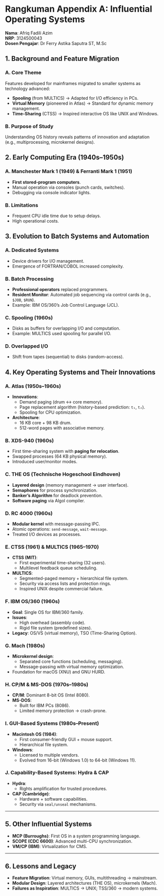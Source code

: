 # Rangkuman Appendix A: Influential Operating Systems

**Nama**: Afriq Fadili Azim  
**NRP**: 3124500043  
**Dosen Pengajar**: Dr Ferry Astika Saputra ST, M.Sc

## 1. Background and Feature Migration

### A. Core Theme  
Features developed for mainframes migrated to smaller systems as technology advanced:  
- **Spooling** (from MULTICS) → Adapted for I/O efficiency in PCs.  
- **Virtual Memory** (pioneered in Atlas) → Standard for dynamic memory management.  
- **Time-Sharing** (CTSS) → Inspired interactive OS like UNIX and Windows.  

### B. Purpose of Study  
Understanding OS history reveals patterns of innovation and adaptation (e.g., multiprocessing, microkernel designs).  


## 2. Early Computing Era (1940s–1950s)

### A. Manchester Mark 1 (1949) & Ferranti Mark 1 (1951)  
- **First stored-program computers**.  
- Manual operation via consoles (punch cards, switches).  
- Debugging via console indicator lights.  

### B. Limitations  
- Frequent CPU idle time due to setup delays.  
- High operational costs.  


## 3. Evolution to Batch Systems and Automation

### A. Dedicated Systems  
- Device drivers for I/O management.  
- Emergence of FORTRAN/COBOL increased complexity.  

### B. Batch Processing  
- **Professional operators** replaced programmers.  
- **Resident Monitor**: Automated job sequencing via control cards (e.g., `$JOB`, `$RUN`).  
- Example: IBM OS/360’s Job Control Language (JCL).  

### C. Spooling (1960s)  
- Disks as buffers for overlapping I/O and computation.  
- Example: MULTICS used spooling for parallel I/O.  

### D. Overlapped I/O  
- Shift from tapes (sequential) to disks (random-access).  


## 4. Key Operating Systems and Their Innovations

### A. Atlas (1950s–1960s)  
- **Innovations**:  
  - Demand paging (drum ↔ core memory).  
  - Page replacement algorithm (history-based prediction: `t₁`, `t₂`).  
  - Spooling for CPU optimization.  
- **Architecture**:  
  - 16 KB core + 98 KB drum.  
  - 512-word pages with associative memory.  

### B. XDS-940 (1960s)  
- First time-sharing system with **paging for relocation**.  
- Swapped processes (64 KB physical memory).  
- Introduced user/monitor modes.  

### C. THE OS (Technische Hogeschool Eindhoven)  
- **Layered design** (memory management → user interface).  
- **Semaphores** for process synchronization.  
- **Banker’s Algorithm** for deadlock prevention.  
- **Software paging** via Algol compiler.  

### D. RC 4000 (1960s)  
- **Modular kernel** with message-passing IPC.  
- Atomic operations: `send-message`, `wait-message`.  
- Treated I/O devices as processes.  

### E. CTSS (1961) & MULTICS (1965–1970)  
- **CTSS (MIT)**:  
  - First experimental time-sharing (32 users).  
  - Multilevel feedback queue scheduling.  
- **MULTICS**:  
  - Segmented-paged memory + hierarchical file system.  
  - Security via access lists and protection rings.  
  - Inspired UNIX despite commercial failure.  

### F. IBM OS/360 (1960s)  
- **Goal**: Single OS for IBM/360 family.  
- **Issues**:  
  - High overhead (assembly code).  
  - Rigid file system (predefined sizes).  
- **Legacy**: OS/VS (virtual memory), TSO (Time-Sharing Option).  

### G. Mach (1980s)  
- **Microkernel design**:  
  - Separated core functions (scheduling, messaging).  
  - Message-passing with virtual memory optimization.  
- Foundation for macOS (XNU) and GNU HURD.  

### H. CP/M & MS-DOS (1970s–1980s)  
- **CP/M**: Dominant 8-bit OS (Intel 8080).  
- **MS-DOS**:  
  - Built for IBM PCs (8086).  
  - Limited memory protection → crash-prone.  

### I. GUI-Based Systems (1980s–Present)  
- **Macintosh OS (1984)**:  
  - First consumer-friendly GUI + mouse support.  
  - Hierarchical file system.  
- **Windows**:  
  - Licensed to multiple vendors.  
  - Evolved from 16-bit (Windows 1.0) to 64-bit (Windows 11).  

### J. Capability-Based Systems: Hydra & CAP  
- **Hydra**:  
  - Rights amplification for trusted procedures.  
- **CAP (Cambridge)**:  
  - Hardware + software capabilities.  
  - Security via `seal/unseal` mechanisms.  

---

## 5. Other Influential Systems  
- **MCP (Burroughs)**: First OS in a system programming language.  
- **SCOPE (CDC 6600)**: Advanced multi-CPU synchronization.  
- **VM/CP (IBM)**: Virtualization for CMS.  

---

## 6. Lessons and Legacy  
- **Feature Migration**: Virtual memory, GUIs, multithreading → mainstream.  
- **Modular Design**: Layered architectures (THE OS), microkernels (Mach).  
- **Failures as Inspiration**: MULTICS → UNIX; TSS/360 → modern systems.  
